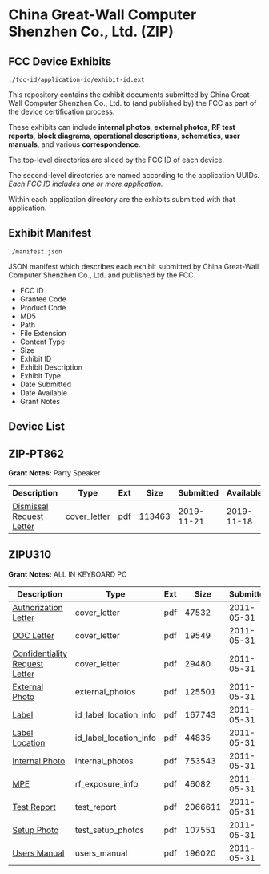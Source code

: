 # China Great-Wall Computer Shenzhen Co., Ltd. (ZIP)
## FCC Device Exhibits

```
./fcc-id/application-id/exhibit-id.ext
```

This repository contains the exhibit documents submitted by China Great-Wall Computer Shenzhen Co., Ltd. to (and published by) the FCC as part of the device certification process.

These exhibits can include **internal photos**, **external photos**, **RF test reports**, **block diagrams**, **operational descriptions**, **schematics**, **user manuals**, and various **correspondence**.

The top-level directories are sliced by the FCC ID of each device.

The second-level directories are named according to the application UUIDs. *Each FCC ID includes one or more application.*

Within each application directory are the exhibits submitted with that application. 

## Exhibit Manifest

```
./manifest.json
```

JSON manifest which describes each exhibit submitted by China Great-Wall Computer Shenzhen Co., Ltd. and published by the FCC.

- FCC ID
- Grantee Code
- Product Code
- MD5
- Path
- File Extension
- Content Type
- Size
- Exhibit ID
- Exhibit Description
- Exhibit Type
- Date Submitted
- Date Available
- Grant Notes

## Device List
## ZIP-PT862
**Grant Notes:** Party Speaker

| Description | Type | Ext | Size | Submitted | Available |
| ----------- | ---- | --- | ---- | --------- | --------- |
| [Dismissal Request Letter](ZIP-PT862/28a6666a49decac8a30ead097aedfd03/4524115.pdf) | cover_letter | pdf | 113463 | 2019-11-21 | 2019-11-18 |
## ZIPU310
**Grant Notes:** ALL IN KEYBOARD PC

| Description | Type | Ext | Size | Submitted | Available |
| ----------- | ---- | --- | ---- | --------- | --------- |
| [Authorization Letter](ZIPU310/a12be0b906bc92b4728cb154c0235973/1474974.pdf) | cover_letter | pdf | 47532 | 2011-05-31 | 2011-05-31 |
| [DOC Letter](ZIPU310/a12be0b906bc92b4728cb154c0235973/1474985.pdf) | cover_letter | pdf | 19549 | 2011-05-31 | 2011-05-31 |
| [Confidentiality Request Letter](ZIPU310/a12be0b906bc92b4728cb154c0235973/1474986.pdf) | cover_letter | pdf | 29480 | 2011-05-31 | 2011-05-31 |
| [External Photo](ZIPU310/a12be0b906bc92b4728cb154c0235973/1474975.pdf) | external_photos | pdf | 125501 | 2011-05-31 | 2011-05-31 |
| [Label](ZIPU310/a12be0b906bc92b4728cb154c0235973/1474976.pdf) | id_label_location_info | pdf | 167743 | 2011-05-31 | 2011-05-31 |
| [Label Location](ZIPU310/a12be0b906bc92b4728cb154c0235973/1474977.pdf) | id_label_location_info | pdf | 44835 | 2011-05-31 | 2011-05-31 |
| [Internal Photo](ZIPU310/a12be0b906bc92b4728cb154c0235973/1474978.pdf) | internal_photos | pdf | 753543 | 2011-05-31 | 2011-05-31 |
| [MPE](ZIPU310/a12be0b906bc92b4728cb154c0235973/1474980.pdf) | rf_exposure_info | pdf | 46082 | 2011-05-31 | 2011-05-31 |
| [Test Report](ZIPU310/a12be0b906bc92b4728cb154c0235973/1474982.pdf) | test_report | pdf | 2066611 | 2011-05-31 | 2011-05-31 |
| [Setup Photo](ZIPU310/a12be0b906bc92b4728cb154c0235973/1474983.pdf) | test_setup_photos | pdf | 107551 | 2011-05-31 | 2011-05-31 |
| [Users Manual](ZIPU310/a12be0b906bc92b4728cb154c0235973/1474984.pdf) | users_manual | pdf | 196020 | 2011-05-31 | 2011-05-31 |
